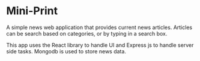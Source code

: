 # Mini-Print
A simple news web application that provides current news articles. Articles can be search based on categories, or by typing in a search box.

This app uses the React library to handle UI and Express js to handle server side tasks.
Mongodb is used to store news data.
